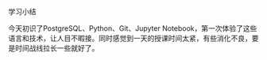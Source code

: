 学习小结

今天初识了PostgreSQL、Python、Git、Jupyter Notebook，第一次体验了这些语言和技术，让人目不暇接。同时感觉到一天的授课时间太紧，有些消化不良，要是时间战线拉长一些就好了。